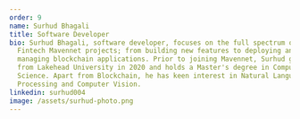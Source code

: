 ```yaml
---
order: 9
name: Surhud Bhagali
title: Software Developer
bio: Surhud Bhagali, software developer, focuses on the full spectrum of the
  Fintech Mavennet projects; from building new features to deploying and
  managing blockchain applications. Prior to joining Mavennet, Surhud graduated
  from Lakehead University in 2020 and holds a Master's degree in Computer
  Science. Apart from Blockchain, he has keen interest in Natural Language
  Processing and Computer Vision.
linkedin: surhud004
image: /assets/surhud-photo.png
---
```

